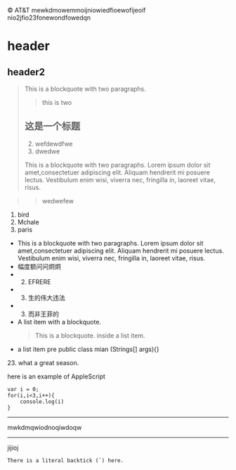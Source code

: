 
&copy;
AT&T
mewkdmowemmoijniowiedfioewofijeoif  <br />
nio2jfio23fonewondfowedqn


header
==
header2
--

> This is a blockquote with two paragraphs.
> 
> > this is two
> 
> ## 这是一个标题
> 
> 2. wefdewdfwe
> 1. dwedwe
> 
> This is a blockquote with two paragraphs. Lorem ipsum 
  dolor sit amet,consectetuer adipiscing elit. Aliquam hendrerit mi posuere lectus.
  Vestibulum enim wisi, viverra nec, fringilla in, laoreet vitae, risus.

>> wedwefew

1. bird
2. Mchale
3. paris



* This is a blockquote with two paragraphs. Lorem ipsum dolor sit amet,consectetuer adipiscing elit. Aliquam hendrerit mi posuere lectus.
	Vestibulum enim wisi, viverra nec, fringilla in, laoreet vitae, risus.
* 幅度额问问炯炯
* 2. EFRERE
* 3. 生的伟大违法
* 3. 而非王菲的
* A list item with a blockquote.
  > This is a blockquote.
  > inside a list item.
* a list item pre
		public class mian (Strings[] args){}

		
23\. what a great season.

here is an example of AppleScript

	var i = 0;
	for(i,i<3,i++){
		console.log(i)
	}	
---
mwkdmqwiodnoqiwdoqw

---
jijioj

``There is a literal backtick (`) here.``